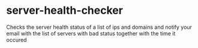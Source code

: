 server-health-checker
=====================

Checks the server health status of a list of ips and domains and notify your email with the list of servers with bad status together with the time it occured
